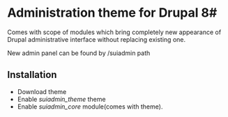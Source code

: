 # Administration theme for Drupal 8#
Comes with scope of modules which bring completely new appearance of Drupal administrative interface without replacing existing one. 

New admin panel can be found by /suiadmin path

## Installation ##
- Download theme
- Enable *suiadmin_theme* theme
- Enable *suiadmin_core* module(comes with theme).